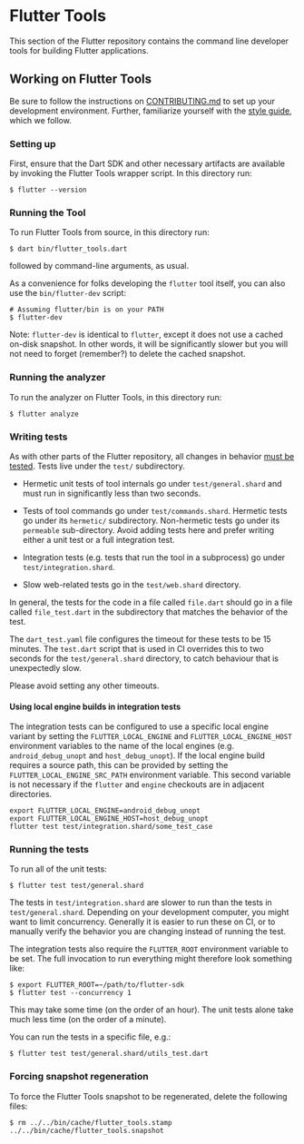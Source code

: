 # Flutter Tools

This section of the Flutter repository contains the command line developer tools
for building Flutter applications.

## Working on Flutter Tools

Be sure to follow the instructions on [CONTRIBUTING.md](../../CONTRIBUTING.md)
to set up your development environment. Further, familiarize yourself with the
[style guide](../../docs/contributing/Style-guide-for-Flutter-repo.md), which we
follow.

### Setting up

First, ensure that the Dart SDK and other necessary artifacts are available by
invoking the Flutter Tools wrapper script. In this directory run:

```shell
$ flutter --version
```

### Running the Tool

To run Flutter Tools from source, in this directory run:

```shell
$ dart bin/flutter_tools.dart
```

followed by command-line arguments, as usual.

As a convenience for folks developing the `flutter` tool itself, you can also
use the `bin/flutter-dev` script:

```shell
# Assuming flutter/bin is on your PATH
$ flutter-dev
```

Note: `flutter-dev` is identical to `flutter`, except it does not use a cached
on-disk snapshot. In other words, it will be significantly slower but you will
not need to forget (remember?) to delete the cached snapshot.

### Running the analyzer

To run the analyzer on Flutter Tools, in this directory run:

```shell
$ flutter analyze
```

### Writing tests

As with other parts of the Flutter repository, all changes in behavior
[must be tested](../../docs/contributing/Style-guide-for-Flutter-repo.md#write-test-find-bug).
Tests live under the `test/` subdirectory.

- Hermetic unit tests of tool internals go under `test/general.shard` and must
  run in significantly less than two seconds.

- Tests of tool commands go under `test/commands.shard`. Hermetic tests go under
  its `hermetic/` subdirectory. Non-hermetic tests go under its `permeable`
  sub-directory. Avoid adding tests here and prefer writing either a unit test
  or a full integration test.

- Integration tests (e.g. tests that run the tool in a subprocess) go under
  `test/integration.shard`.

- Slow web-related tests go in the `test/web.shard` directory.

In general, the tests for the code in a file called `file.dart` should go in a
file called `file_test.dart` in the subdirectory that matches the behavior of
the test.

The `dart_test.yaml` file configures the timeout for these tests to be 15
minutes. The `test.dart` script that is used in CI overrides this to two seconds
for the `test/general.shard` directory, to catch behaviour that is unexpectedly
slow.

Please avoid setting any other timeouts.

#### Using local engine builds in integration tests

The integration tests can be configured to use a specific local engine variant
by setting the `FLUTTER_LOCAL_ENGINE` and `FLUTTER_LOCAL_ENGINE_HOST`
environment variables to the name of the local engines (e.g.
`android_debug_unopt` and `host_debug_unopt`). If the local engine build
requires a source path, this can be provided by setting the
`FLUTTER_LOCAL_ENGINE_SRC_PATH` environment variable. This second variable is
not necessary if the `flutter` and `engine` checkouts are in adjacent
directories.

```shell
export FLUTTER_LOCAL_ENGINE=android_debug_unopt
export FLUTTER_LOCAL_ENGINE_HOST=host_debug_unopt
flutter test test/integration.shard/some_test_case
```

### Running the tests

To run all of the unit tests:

```shell
$ flutter test test/general.shard
```

The tests in `test/integration.shard` are slower to run than the tests in
`test/general.shard`. Depending on your development computer, you might want to
limit concurrency. Generally it is easier to run these on CI, or to manually
verify the behavior you are changing instead of running the test.

The integration tests also require the `FLUTTER_ROOT` environment variable to be
set. The full invocation to run everything might therefore look something like:

```shell
$ export FLUTTER_ROOT=~/path/to/flutter-sdk
$ flutter test --concurrency 1
```

This may take some time (on the order of an hour). The unit tests alone take
much less time (on the order of a minute).

You can run the tests in a specific file, e.g.:

```shell
$ flutter test test/general.shard/utils_test.dart
```

### Forcing snapshot regeneration

To force the Flutter Tools snapshot to be regenerated, delete the following
files:

```shell
$ rm ../../bin/cache/flutter_tools.stamp ../../bin/cache/flutter_tools.snapshot
```
